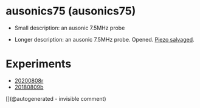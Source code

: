 # ausonics75 (ausonics75)

* Small description: an ausonic 7.5MHz probe

* Longer description: an ausonic 7.5MHz probe. Opened. [Piezo salvaged](/include/20200809r/images/ausonics75/).

# Experiments

* [20200808r](/include/experiments/auto/20200808r.md)
* [20180809b](/include/experiments/auto/20180809b.md)




[](@autogenerated - invisible comment)